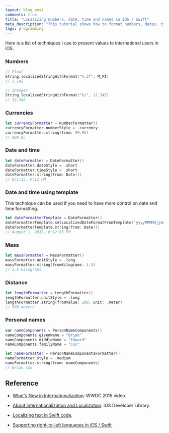 ```yaml
---
layout: blog_post
comments: true
title: "Localizing numbers, date, time and names in iOS / Swift"
meta_description: "This tutorial shows how to format numbers, dates, times and names for different languages in iOS using Swift."
tags: programming
---
```


Here is a list of techniques I use to present values to international users in iOS.

### Numbers

```Swift
// Float
String.localizedStringWithFormat("%.3f", M_PI)
// 3.142

// Integer
String.localizedStringWithFormat("%i", 12_345)
// 12,345
```

### Currencies

```Swift
let currencyFormatter = NumberFormatter()
currencyFormatter.numberStyle = .currency
currencyFormatter.string(from: 99.95)
// $99.95
```

### Date and time

```Swift
let dateFormatter = DateFormatter()
dateFormatter.dateStyle = .short
dateFormatter.timeStyle = .short
dateFormatter.string(from: Date())
// 8/1/15, 6:12 PM
```

### Date and time using template

This technique can be used if you need to have more control on date and time formatting.

```Swift
let dateFormatterTemplate = DateFormatter()
dateFormatterTemplate.setLocalizedDateFormatFromTemplate("yyyyMMMMdjjmmss")
dateFormatterTemplate.string(from: Date())
// August 1, 2015, 6:12:05 PM
```

### Mass

```Swift
let massFormatter = MassFormatter()
massFormatter.unitStyle = .long
massFormatter.string(fromKilograms: 1.5)
// 1.5 kilograms
```

### Distance

```Swift
let lengthFormatter = LengthFormatter()
lengthFormatter.unitStyle = .long
lengthFormatter.string(fromValue: 100, unit: .meter)
// 900 meters
```

### Personal names

```Swift
var nameComponents = PersonNameComponents()
nameComponents.givenName = "Brian"
nameComponents.middleName = "Edward"
nameComponents.familyName = "Cox"

let nameFormatter = PersonNameComponentsFormatter()
nameFormatter.style = .medium
nameFormatter.string(from: nameComponents)
// Brian Cox
```

## Reference

* [What's New in Internationalization](https://developer.apple.com/videos/play/wwdc2015-227/): WWDC 2015 video.

* [About Internationalization and Localization](https://developer.apple.com/library/ios/documentation/MacOSX/Conceptual/BPInternational/Introduction/Introduction.html): iOS Developer Library.

* [Localizing text in Swift code](/blog/localizing-text-in-swift).

* [Supporting right-to-left languages in iOS / Swift](/blog/supporting-right-to-left-languages-in-ios-with-swift/)